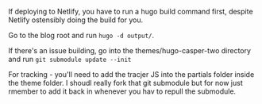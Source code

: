 If deploying to Netlify, you have to run a hugo build command first, despite Netlify ostensibly doing the build for you.

Go to the blog root and run `hugo -d output/`.

If there's an issue building, go into the themes/hugo-casper-two directory and run 
`git submodule update --init`

For tracking - you'll need to add the tracjer JS into the partials folder inside the theme folder.
I shoudl really fork that git submodule but for now just rmember to add it back in whenever you hav to repull the submodule.